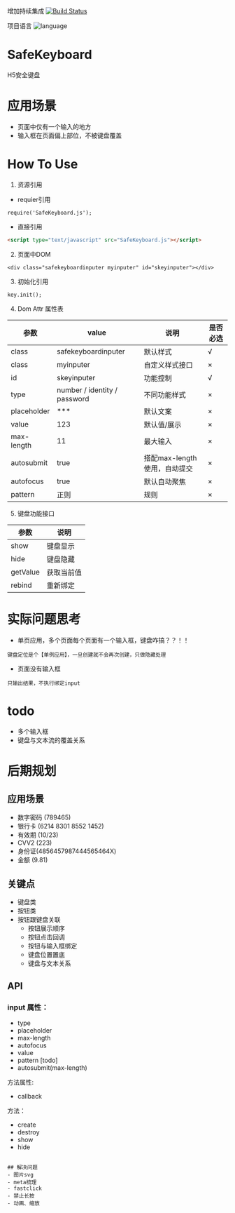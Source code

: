 增加持续集成 [![Build Status](https://travis-ci.org/kevinyan/SafeKeyboard.png?branch=master)](https://travis-ci.org/kevinyan/SafeKeyboard)

项目语言 ![language](https://img.shields.io/badge/language-javascript-orange.svg)

# SafeKeyboard
H5安全键盘

# 应用场景
- 页面中仅有一个输入的地方
- 输入框在页面偏上部位，不被键盘覆盖


# How To Use

1. 资源引用

- requier引用
```
require('SafeKeyboard.js');

```

- 直接引用
``` html    
<script type="text/javascript" src="SafeKeyboard.js"></script>
```

2. 页面中DOM

```
<div class="safekeyboardinputer myinputer" id="skeyinputer"></div>
```
3. 初始化引用
```
key.init();

```


4. Dom Attr 属性表

参数 | value | 说明 | 是否必选
---|--- |--- |--- |
class | safekeyboardinputer | 默认样式 | √
class | myinputer | 自定义样式接口 | ×
id | skeyinputer | 功能控制 | √
type | number / identity / password | 不同功能样式 | ×
placeholder | *** | 默认文案 | × 
value | 123 | 默认值/展示 | ×
max-length | 11 | 最大输入 | ×
autosubmit | true | 搭配max-length使用，自动提交 | ×
autofocus | true | 默认自动聚焦 | ×
pattern | 正则 | 规则 | ×

5. 键盘功能接口
 
参数 | 说明 
---|--- 
show |  键盘显示
hide | 键盘隐藏
getValue | 获取当前值
rebind | 重新绑定


# 实际问题思考
- 单页应用，多个页面每个页面有一个输入框，键盘咋搞？？！！
```
键盘定位是个【单例应用】，一旦创建就不会再次创建，只做隐藏处理

```

- 页面没有输入框
```
只输出结果，不执行绑定input

```


# todo
- 多个输入框
- 键盘与文本流的覆盖关系








# 后期规划 

## 应用场景
- 数字密码 (789465)
- 银行卡 (6214 8301 8552 1452)
- 有效期 (10/23)
- CVV2 (223)
- 身份证(4856457987444565464X)
- 金额 (9.81)

## 关键点
- 键盘类
- 按钮类
- 按钮跟键盘关联
	- 按钮展示顺序
	- 按钮点击回调
	- 按钮与输入框绑定
	- 键盘位置置底
	- 键盘与文本关系

## API

### input 属性：
- type 
- placeholder
- max-length
- autofocus
- value
- pattern [todo]
- autosubmit(max-length)


方法属性:
- callback


方法：
- create
- destroy
- show
- hide

```

## 解决问题
- 图片svg
- meta梳理
- fastclick
- 禁止长按
- 动画、缩放
